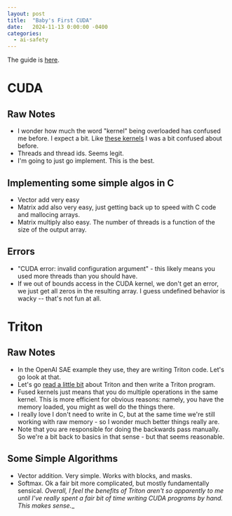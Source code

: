 ```yaml
---
layout: post
title:  "Baby's First CUDA"
date:   2024-11-13 0:00:00 -0400
categories:
  - ai-safety
---
```


The guide is [here](https://docs.nvidia.com/cuda/cuda-c-programming-guide/index.html).

# CUDA

## Raw Notes
- I wonder how much the word "kernel" being overloaded has confused me before. I expect a bit. Like [these kernels](https://github.com/openai/sparse_autoencoder/blob/main/sparse_autoencoder/kernels.py) I was a bit confused about before. 
- Threads and thread ids. Seems legit. 
- I'm going to just go implement. This is the best.

## Implementing some simple algos in C
- Vector add very easy
- Matrix add also very easy, just getting back up to speed with C code and mallocing arrays. 
- Matrix multiply also easy. The number of threads is a function of the size of the output array.

## Errors
- "CUDA error: invalid configuration argument" - this likely means you used more threads than you should have.
- If we out of bounds access in the CUDA kernel, we don't get an error, we just get all zeros in the resulting array. I guess undefined behavior is wacky -- that's not fun at all. 

# Triton

## Raw Notes
- In the OpenAI SAE example they use, they are writing Triton code. Let's go look at that.
- Let's go [read a little bit](https://openai.com/index/triton/) about Triton and then write a Triton program.  
- Fused kernels just means that you do multiple operations in the same kernel. This is more efficient for obvious reasons: namely, you have the memory loaded, you might as well do the things there. 
- I really love I don't need to write in C, but at the same time we're still working with raw memory - so I wonder much better things really are. 
- Note that you are responsible for doing the backwards pass manually. So we're a bit back to basics in that sense - but that seems reasonable. 

## Some Simple Algorithms
- Vector addition. Very simple. Works with blocks, and masks. 
- Softmax. Ok a fair bit more complicated, but mostly fundamentally sensical. _Overall, I feel the benefits of Triton aren't so apparently to me until I've really spent a fair bit of time writing CUDA programs by hand. This makes sense.__